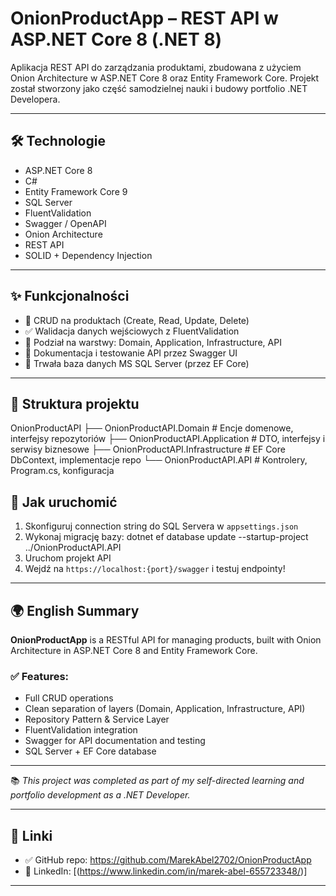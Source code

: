# OnionProductApp – REST API w ASP.NET Core 8 (.NET 8)

Aplikacja REST API do zarządzania produktami, zbudowana z użyciem Onion Architecture w ASP.NET Core 8 oraz Entity Framework Core. Projekt został stworzony jako część samodzielnej nauki i budowy portfolio .NET Developera.

---

## 🛠️ Technologie

- ASP.NET Core 8
- C#
- Entity Framework Core 9
- SQL Server
- FluentValidation
- Swagger / OpenAPI
- Onion Architecture
- REST API
- SOLID + Dependency Injection

---

## ✨ Funkcjonalności

- 🔁 CRUD na produktach (Create, Read, Update, Delete)
- ✅ Walidacja danych wejściowych z FluentValidation
- 📂 Podział na warstwy: Domain, Application, Infrastructure, API
- 📡 Dokumentacja i testowanie API przez Swagger UI
- 💾 Trwała baza danych MS SQL Server (przez EF Core)

---

## 📁 Struktura projektu
OnionProductAPI
├── OnionProductAPI.Domain # Encje domenowe, interfejsy repozytoriów
├── OnionProductAPI.Application # DTO, interfejsy i serwisy biznesowe
├── OnionProductAPI.Infrastructure # EF Core DbContext, implementacje repo
└── OnionProductAPI.API # Kontrolery, Program.cs, konfiguracja

## 🚀 Jak uruchomić

1. Skonfiguruj connection string do SQL Servera w `appsettings.json`
2. Wykonaj migrację bazy:
dotnet ef database update --startup-project ../OnionProductAPI.API
3. Uruchom projekt API
4. Wejdź na `https://localhost:{port}/swagger` i testuj endpointy!

---

## 🌍 English Summary

**OnionProductApp** is a RESTful API for managing products, built with Onion Architecture in ASP.NET Core 8 and Entity Framework Core.

### ✅ Features:
- Full CRUD operations
- Clean separation of layers (Domain, Application, Infrastructure, API)
- Repository Pattern & Service Layer
- FluentValidation integration
- Swagger for API documentation and testing
- SQL Server + EF Core database

---

📚 _This project was completed as part of my self-directed learning and portfolio development as a .NET Developer._

---

## 🔗 Linki

- ✅ GitHub repo: https://github.com/MarekAbel2702/OnionProductApp
- 👤 LinkedIn: [(https://www.linkedin.com/in/marek-abel-655723348/)]

---

